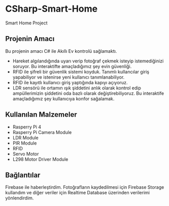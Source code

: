 # CSharp-Smart-Home
Smart Home Project 

## Projenin Amacı

Bu projenin amacı C# ile Akıllı Ev kontrolü sağlamaktı. 
- Hareket algılandığında uyarı verip fotoğraf çekmek isteyip istemediğinizi soruyor. Bu interaktifte amaçladığımız şey evin güvenliği.
- RFID ile şifreli bir güvenlik sistemi koyduk. Tanımlı kullancılar giriş yapabiliyor ve istenirse yeni kullanıcı tanımlanabiliyor.
- RFID ile kayıtlı kullanıcı giriş yaptığında kapıyı açıyoruz. 
- LDR sensörü ile ortamın ışık şiddetini anlık olarak kontrol edip ampüllerimizin şiddetini oda bazlı olarak değiştirebiliyoruz. Bu interaktife amaçladığımız şey kullanıcıya konfor sağalamak.<br/>
## Kullanılan Malzemeler

- Rasperry Pi 4
- Rasperry Pi Camera Module 
- LDR Module
- PIR Module
- RFID
- Servo Motor
- L298 Motor Driver Module

## Bağlantılar

Firebase ile haberleştirdim. Fotoğrafların kaydedilmesi için Firebase Storage kullandım ve diğer veriler için Realtime Database üzerinden verilerimi yönlendirdim.




